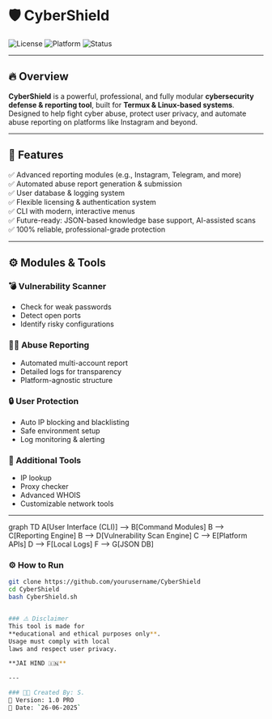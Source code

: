# 🛡️ CyberShield

![License](https://img.shields.io/badge/License-MIT-green.svg)
![Platform](https://img.shields.io/badge/Platform-Termux-orange)
![Status](https://img.shields.io/badge/Status-Active-brightgreen)

---

## 🔥 Overview

**CyberShield** is a powerful, professional, and fully modular **cybersecurity defense & reporting tool**, built for **Termux & Linux-based systems**.  
Designed to help fight cyber abuse, protect user privacy, and automate abuse reporting on platforms like Instagram and beyond.

---

## 🚀 Features

✅ Advanced reporting modules (e.g., Instagram, Telegram, and more)  
✅ Automated abuse report generation & submission  
✅ User database & logging system  
✅ Flexible licensing & authentication system  
✅ CLI with modern, interactive menus  
✅ Future-ready: JSON-based knowledge base support, AI-assisted scans  
✅ 100% reliable, professional-grade protection

---

## ⚙️ Modules & Tools

### 💣 Vulnerability Scanner
- Check for weak passwords
- Detect open ports
- Identify risky configurations

### 🕵️‍♂️ Abuse Reporting
- Automated multi-account report
- Detailed logs for transparency
- Platform-agnostic structure

### 🔒 User Protection
- Auto IP blocking and blacklisting
- Safe environment setup
- Log monitoring & alerting

### 🧰 Additional Tools
- IP lookup
- Proxy checker
- Advanced WHOIS
- Customizable network tools

---
graph TD
    A[User Interface (CLI)] --> B[Command Modules]
    B --> C[Reporting Engine]
    B --> D[Vulnerability Scan Engine]
    C --> E[Platform APIs]
    D --> F[Local Logs]
    F --> G[JSON DB]

### ⚙️ How to Run

```bash
git clone https://github.com/yourusername/CyberShield
cd CyberShield
bash CyberShield.sh


### ⚠️ Disclaimer
This tool is made for
**educational and ethical purposes only**.  
Usage must comply with local
laws and respect user privacy.

**JAI HIND 🇮🇳**

---

### 👨‍💻 Created By: S.  
🔖 Version: 1.0 PRO  
📅 Date: `26-06-2025`
```
